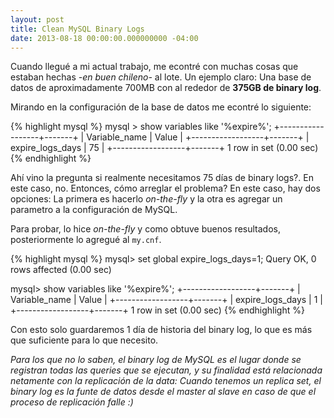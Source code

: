 ```yaml
---
layout: post
title: Clean MySQL Binary Logs
date: 2013-08-18 00:00:00.000000000 -04:00
---
```

Cuando llegu&eacute; a mi actual trabajo, me econtr&eacute; con muchas cosas que estaban hechas *-en buen chileno-* al lote. Un ejemplo claro: Una base de datos de aproximadamente 700MB con al rededor de **375GB de binary log**.

Mirando en la configuraci&oacute;n de la base de datos me econtr&eacute; lo siguiente:

{% highlight mysql %}
mysql > show variables like '%expire%';
+------------------+-------+
| Variable_name    | Value |
+------------------+-------+
| expire_logs_days | 75    |
+------------------+-------+
1 row in set (0.00 sec)
{% endhighlight %}

Ah&iacute; vino la pregunta si realmente necesitamos 75 d&iacute;as de binary logs?. En este caso, no. Entonces, c&oacute;mo arreglar el problema? En este caso, hay dos opciones: La primera es hacerlo *on-the-fly* y la otra es agregar un parametro a la configuraci&oacute;n de MySQL.

Para probar, lo hice *on-the-fly* y como obtuve buenos resultados, posteriormente lo agregu&eacute; al `my.cnf`.

{% highlight mysql %}
mysql> set global expire_logs_days=1;
Query OK, 0 rows affected (0.00 sec)

mysql> show variables like '%expire%';
+------------------+-------+
| Variable_name    | Value |
+------------------+-------+
| expire_logs_days | 1     |
+------------------+-------+
1 row in set (0.00 sec)
{% endhighlight %}

Con esto solo guardaremos 1 d&iacute;a de historia del binary log, lo que es m&aacute;s que suficiente para lo que necesito.

*Para los que no lo saben, el binary log de MySQL es el lugar donde se registran todas las queries que se ejecutan, y su finalidad est&aacute; relacionada netamente con la replicaci&oacute;n de la data: Cuando tenemos un replica set, el binary log es la funte de datos desde el master al slave en caso de que el proceso de replicaci&oacute;n falle :)*
